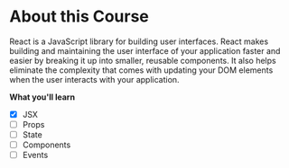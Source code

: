 # About this Course
React is a JavaScript library for building user interfaces. React makes building and maintaining the user interface of your application faster and easier by breaking it up into smaller, reusable components. It also helps eliminate the complexity that comes with updating your DOM elements when the user interacts with your application.

**What you'll learn**
- [x] JSX
- [ ] Props
- [ ] State
- [ ] Components
- [ ] Events